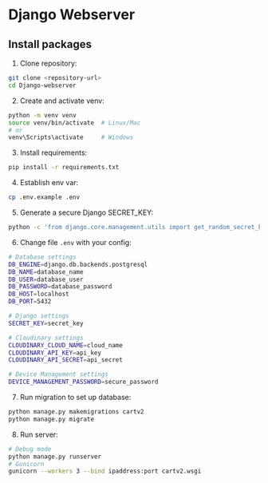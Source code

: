 # Django Webserver

## Install packages

1. Clone repository:
```bash
git clone <repository-url>
cd Django-webserver
```

2. Create and activate venv:
```bash
python -m venv venv
source venv/bin/activate  # Linux/Mac
# or
venv\Scripts\activate     # Windows
```

3. Install requirements:
```bash
pip install -r requirements.txt
```

4. Establish env var:
```bash
cp .env.example .env
```

5. Generate a secure Django SECRET_KEY:
```bash
python -c 'from django.core.management.utils import get_random_secret_key; print(get_random_secret_key())'
```

6. Change file `.env` with your config:
```bash
# Database settings
DB_ENGINE=django.db.backends.postgresql
DB_NAME=database_name
DB_USER=database_user
DB_PASSWORD=database_password
DB_HOST=localhost
DB_PORT=5432

# Django settings
SECRET_KEY=secret_key

# Cloudinary settings
CLOUDINARY_CLOUD_NAME=cloud_name
CLOUDINARY_API_KEY=api_key
CLOUDINARY_API_SECRET=api_secret

# Device Management settings
DEVICE_MANAGEMENT_PASSWORD=secure_password
```

7. Run migration to set up database:
```bash
python manage.py makemigrations cartv2
python manage.py migrate
```

8. Run server:
```bash
# Debug mode
python manage.py runserver
# Gunicorn
gunicorn --workers 3 --bind ipaddress:port cartv2.wsgi 
```
